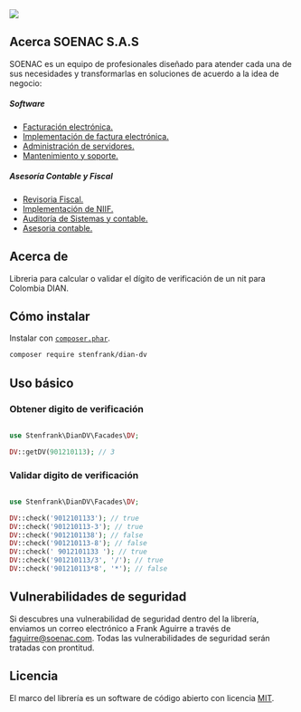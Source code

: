 <img src="https://soenac.com/wp-content/uploads/2019/11/SOENAC_EMAIL.png">

## Acerca SOENAC S.A.S

SOENAC es un equipo de profesionales diseñado para atender cada una de sus necesidades y transformarlas en soluciones de acuerdo a la idea de negocio:

##### Software
- [Facturación electrónica.](https://soenac.com/servicio-y-productos/)
- [Implementación de factura electrónica.](https://soenac.com/servicio-y-productos/)
- [Administración de servidores.](https://soenac.com/servicio-y-productos/)
- [Mantenimiento y soporte.](https://soenac.com/servicio-y-productos/)

##### Asesoría Contable y Fiscal
- [Revisoria Fiscal.](https://soenac.com/servicio-y-productos/)
- [Implementación de NIIF.](https://soenac.com/servicio-y-productos/)
- [Auditoría de Sistemas y contable.](https://soenac.com/servicio-y-productos/)
- [Asesoria contable.](https://soenac.com/servicio-y-productos/)

## Acerca de

Libreria para calcular o validar el dígito de verificación de un nit para Colombia DIAN.

## Cómo instalar

Instalar con [`composer.phar`](http://getcomposer.org).

```sh
composer require stenfrank/dian-dv
```

## Uso básico

### Obtener digito de verificación

```php

use Stenfrank\DianDV\Facades\DV;

DV::getDV(901210113); // 3

```

### Validar digito de verificación

```php

use Stenfrank\DianDV\Facades\DV;

DV::check('9012101133'); // true
DV::check('901210113-3'); // true
DV::check('9012101138'); // false
DV::check('901210113-8'); // false
DV::check(' 9012101133 '); // true
DV::check('901210113/3', '/'); // true
DV::check('901210113*8', '*'); // false

```

## Vulnerabilidades de seguridad

Si descubres una vulnerabilidad de seguridad dentro del la librería, enviamos un correo electrónico a Frank Aguirre a través de [faguirre@soenac.com](mailto:faguirre@soenac.com). Todas las vulnerabilidades de seguridad serán tratadas con prontitud.

## Licencia

El marco del librería es un software de código abierto con licencia [MIT](https://opensource.org/licenses/MIT).
